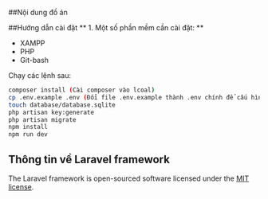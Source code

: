 ##Nội dung đồ án

##Hướng dẫn cài đặt
** 1. Một số phần mềm cần cài đặt: **
- XAMPP
- PHP
- Git-bash

Chạy các lệnh sau:

```bash
composer install (Cài composer vào lcoal)
cp .env.example .env (Đổi file .env.example thành .env chính để cấu hình)
touch database/database.sqlite
php artisan key:generate
php artisan migrate
npm install 
npm run dev
```


## Thông tin về Laravel framework

The Laravel framework is open-sourced software licensed under the [MIT license](https://opensource.org/licenses/MIT).
